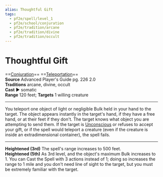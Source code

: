 ```yaml
---
alias: Thoughtful Gift
tags:
  - pf2e/spell/level_1
  - pf2e/school/conjuration
  - pf2e/tradition/arcane
  - pf2e/tradition/divine
  - pf2e/tradition/occult
---
```


# Thoughtful Gift

==[Conjuration](../../../Traits/Conjuration.md)== ==[Teleportation](../../../Traits/Teleportation.md)==  
__Source__ Advanced Player's Guide pg. 226 2.0  
**Traditions** arcane, divine, occult  
**Cast** ► somatic  
**Range** 120 feet; **Targets** 1 willing creature

---

You teleport one object of light or negligible Bulk held in your hand to the target. The object appears instantly in the target's hand, if they have a free hand, or at their feet if they don't. The target knows what object you are attempting to send them. If the target is [Unconscious](../../../Conditions/Unconscious.md) or refuses to accept your gift, or if the spell would teleport a creature (even if the creature is inside an extradimensional container), the spell fails.

<hr>

**Heightened (3rd)** The spell's range increases to 500 feet.  
**Heightened (5th)** As 3rd level, and the object's maximum Bulk increases to 1. You can Cast the Spell with 3 actions instead of 1; doing so increases the range to 1 mile and you don't need line of sight to the target, but you must be extremely familiar with the target.
